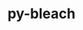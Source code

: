 ---
title: "py-bleach"
layout: cache
categories: [package, v0.18]
meta: {"versions": ["4.1.0"], "compilers": ["gcc@=7.5.0"], "oss": ["ubuntu18.04"], "platforms": ["linux"], "targets": ["x86_64"], "stacks": ["data-vis-sdk", "e4s"], "num_specs": 6, "num_specs_by_stack": {"e4s": 4, "data-vis-sdk": 2}}
spec_details: [{"hash": "2zongim4n7cv65embnts5d2btsnx2hbi", "compiler": "gcc@=7.5.0", "versions": ["4.1.0"], "os": "ubuntu18.04", "platform": "linux", "target": "x86_64", "variants": [], "stacks": ["e4s"], "size": "-", "tarball": "https://binaries.spack.io/releases/v0.18/build_cache/linux-ubuntu18.04-x86_64/gcc-7.5.0/py-bleach-4.1.0/linux-ubuntu18.04-x86_64-gcc-7.5.0-py-bleach-4.1.0-2zongim4n7cv65embnts5d2btsnx2hbi.spack"}, {"hash": "ww6cay3yhag6glrb73fjt67mi4zbkwtt", "compiler": "gcc@=7.5.0", "versions": ["4.1.0"], "os": "ubuntu18.04", "platform": "linux", "target": "x86_64", "variants": [], "stacks": ["data-vis-sdk"], "size": "-", "tarball": "https://binaries.spack.io/releases/v0.18/build_cache/linux-ubuntu18.04-x86_64/gcc-7.5.0/py-bleach-4.1.0/linux-ubuntu18.04-x86_64-gcc-7.5.0-py-bleach-4.1.0-ww6cay3yhag6glrb73fjt67mi4zbkwtt.spack"}, {"hash": "xt7icmu3zkmvjspempcds66e55r6zq7b", "compiler": "gcc@=7.5.0", "versions": ["4.1.0"], "os": "ubuntu18.04", "platform": "linux", "target": "x86_64", "variants": [], "stacks": ["data-vis-sdk"], "size": "-", "tarball": "https://binaries.spack.io/releases/v0.18/build_cache/linux-ubuntu18.04-x86_64/gcc-7.5.0/py-bleach-4.1.0/linux-ubuntu18.04-x86_64-gcc-7.5.0-py-bleach-4.1.0-xt7icmu3zkmvjspempcds66e55r6zq7b.spack"}, {"hash": "a42h5lo3d345aztx2k7gg65hefqr2a6t", "compiler": "gcc@=7.5.0", "versions": ["4.1.0"], "os": "ubuntu18.04", "platform": "linux", "target": "x86_64", "variants": [], "stacks": ["e4s"], "size": "-", "tarball": "https://binaries.spack.io/releases/v0.18/build_cache/linux-ubuntu18.04-x86_64/gcc-7.5.0/py-bleach-4.1.0/linux-ubuntu18.04-x86_64-gcc-7.5.0-py-bleach-4.1.0-a42h5lo3d345aztx2k7gg65hefqr2a6t.spack"}, {"hash": "g4st75s73hwu6fqmzhhabwebos4evh5r", "compiler": "gcc@=7.5.0", "versions": ["4.1.0"], "os": "ubuntu18.04", "platform": "linux", "target": "x86_64", "variants": [], "stacks": ["e4s"], "size": "-", "tarball": "https://binaries.spack.io/releases/v0.18/build_cache/linux-ubuntu18.04-x86_64/gcc-7.5.0/py-bleach-4.1.0/linux-ubuntu18.04-x86_64-gcc-7.5.0-py-bleach-4.1.0-g4st75s73hwu6fqmzhhabwebos4evh5r.spack"}, {"hash": "wxdj4es4zumyesizlheh436upsiq663d", "compiler": "gcc@=7.5.0", "versions": ["4.1.0"], "os": "ubuntu18.04", "platform": "linux", "target": "x86_64", "variants": [], "stacks": ["e4s"], "size": "-", "tarball": "https://binaries.spack.io/releases/v0.18/build_cache/linux-ubuntu18.04-x86_64/gcc-7.5.0/py-bleach-4.1.0/linux-ubuntu18.04-x86_64-gcc-7.5.0-py-bleach-4.1.0-wxdj4es4zumyesizlheh436upsiq663d.spack"}]
---